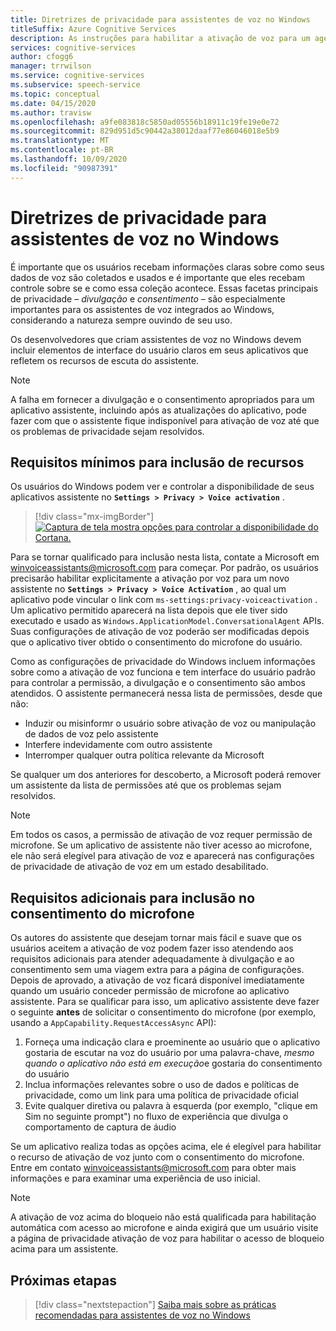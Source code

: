 ```yaml
---
title: Diretrizes de privacidade para assistentes de voz no Windows
titleSuffix: Azure Cognitive Services
description: As instruções para habilitar a ativação de voz para um agente de voz por padrão.
services: cognitive-services
author: cfogg6
manager: trrwilson
ms.service: cognitive-services
ms.subservice: speech-service
ms.topic: conceptual
ms.date: 04/15/2020
ms.author: travisw
ms.openlocfilehash: a9fe083818c5850ad05556b18911c19fe19e0e72
ms.sourcegitcommit: 829d951d5c90442a38012daaf77e86046018e5b9
ms.translationtype: MT
ms.contentlocale: pt-BR
ms.lasthandoff: 10/09/2020
ms.locfileid: "90987391"
---
```

# <a name="privacy-guidelines-for-voice-assistants-on-windows"></a>Diretrizes de privacidade para assistentes de voz no Windows

É importante que os usuários recebam informações claras sobre como seus dados de voz são coletados e usados e é importante que eles recebam controle sobre se e como essa coleção acontece. Essas facetas principais de privacidade – *divulgação* e *consentimento* – são especialmente importantes para os assistentes de voz integrados ao Windows, considerando a natureza sempre ouvindo de seu uso.

Os desenvolvedores que criam assistentes de voz no Windows devem incluir elementos de interface do usuário claros em seus aplicativos que refletem os recursos de escuta do assistente.

> [!NOTE]
> A falha em fornecer a divulgação e o consentimento apropriados para um aplicativo assistente, incluindo após as atualizações do aplicativo, pode fazer com que o assistente fique indisponível para ativação de voz até que os problemas de privacidade sejam resolvidos.

## <a name="minimum-requirements-for-feature-inclusion"></a>Requisitos mínimos para inclusão de recursos

Os usuários do Windows podem ver e controlar a disponibilidade de seus aplicativos assistente no **`Settings > Privacy > Voice activation`** .

 > [!div class="mx-imgBorder"]
 > [![Captura de tela mostra opções para controlar a disponibilidade do Cortana. ](media/voice-assistants/windows_voice_assistant/privacy-app-listing.png "Uma entrada de configuração de privacidade de ativação do Windows Voice para um aplicativo assistente")](media/voice-assistants/windows_voice_assistant/privacy-app-listing.png#lightbox)

Para se tornar qualificado para inclusão nesta lista, contate a Microsoft em winvoiceassistants@microsoft.com para começar. Por padrão, os usuários precisarão habilitar explicitamente a ativação por voz para um novo assistente no **`Settings > Privacy > Voice Activation`** , ao qual um aplicativo pode vincular o link com `ms-settings:privacy-voiceactivation` . Um aplicativo permitido aparecerá na lista depois que ele tiver sido executado e usado as `Windows.ApplicationModel.ConversationalAgent` APIs. Suas configurações de ativação de voz poderão ser modificadas depois que o aplicativo tiver obtido o consentimento do microfone do usuário.

Como as configurações de privacidade do Windows incluem informações sobre como a ativação de voz funciona e tem interface do usuário padrão para controlar a permissão, a divulgação e o consentimento são ambos atendidos. O assistente permanecerá nessa lista de permissões, desde que não:

* Induzir ou misinformr o usuário sobre ativação de voz ou manipulação de dados de voz pelo assistente
* Interfere indevidamente com outro assistente
* Interromper qualquer outra política relevante da Microsoft

Se qualquer um dos anteriores for descoberto, a Microsoft poderá remover um assistente da lista de permissões até que os problemas sejam resolvidos.

> [!NOTE]
> Em todos os casos, a permissão de ativação de voz requer permissão de microfone. Se um aplicativo de assistente não tiver acesso ao microfone, ele não será elegível para ativação de voz e aparecerá nas configurações de privacidade de ativação de voz em um estado desabilitado.

## <a name="additional-requirements-for-inclusion-in-microphone-consent"></a>Requisitos adicionais para inclusão no consentimento do microfone

Os autores do assistente que desejam tornar mais fácil e suave que os usuários aceitem a ativação de voz podem fazer isso atendendo aos requisitos adicionais para atender adequadamente à divulgação e ao consentimento sem uma viagem extra para a página de configurações. Depois de aprovado, a ativação de voz ficará disponível imediatamente quando um usuário conceder permissão de microfone ao aplicativo assistente. Para se qualificar para isso, um aplicativo assistente deve fazer o seguinte **antes** de solicitar o consentimento do microfone (por exemplo, usando a `AppCapability.RequestAccessAsync` API):

1. Forneça uma indicação clara e proeminente ao usuário que o aplicativo gostaria de escutar na voz do usuário por uma palavra-chave, *mesmo quando o aplicativo não está em execução*e gostaria do consentimento do usuário
1. Inclua informações relevantes sobre o uso de dados e políticas de privacidade, como um link para uma política de privacidade oficial
1. Evite qualquer diretiva ou palavra à esquerda (por exemplo, "clique em Sim no seguinte prompt") no fluxo de experiência que divulga o comportamento de captura de áudio

Se um aplicativo realiza todas as opções acima, ele é elegível para habilitar o recurso de ativação de voz junto com o consentimento do microfone. Entre em contato winvoiceassistants@microsoft.com para obter mais informações e para examinar uma experiência de uso inicial.

> [!NOTE]
> A ativação de voz acima do bloqueio não está qualificada para habilitação automática com acesso ao microfone e ainda exigirá que um usuário visite a página de privacidade ativação de voz para habilitar o acesso de bloqueio acima para um assistente.

## <a name="next-steps"></a>Próximas etapas

> [!div class="nextstepaction"]
> [Saiba mais sobre as práticas recomendadas para assistentes de voz no Windows](windows-voice-assistants-best-practices.md)